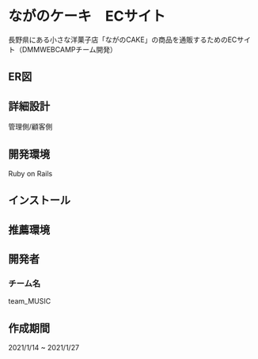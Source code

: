 # ながのケーキ　ECサイト
長野県にある小さな洋菓子店「ながのCAKE」の商品を通販するためのECサイト（DMMWEBCAMPチーム開発）

## ER図


## 詳細設計
管理側/顧客側

## 開発環境
Ruby on Rails

## インストール

## 推薦環境

## 開発者
### チーム名
team_MUSIC

## 作成期間
2021/1/14 ~ 2021/1/27